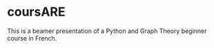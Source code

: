 # coursARE
This is a beamer presentation of a Python and Graph Theory beginner course in French.

<!---

[![Build status](https://img.shields.io/appveyor/ci/orion78fr/coursARE/master.svg?logo=appveyor&label=Build)](https://ci.appveyor.com/project/orion78fr/coursARE)  
[![Download](https://img.shields.io/badge/Download-cours__ARE.pdf-lightgrey.svg)](https://ci.appveyor.com/api/projects/orion78fr/coursARE/artifacts/cours_ARE.pdf)

-->